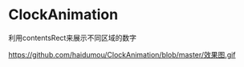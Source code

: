 # ClockAnimation
利用contentsRect来展示不同区域的数字

https://github.com/haidumou/ClockAnimation/blob/master/效果图.gif
